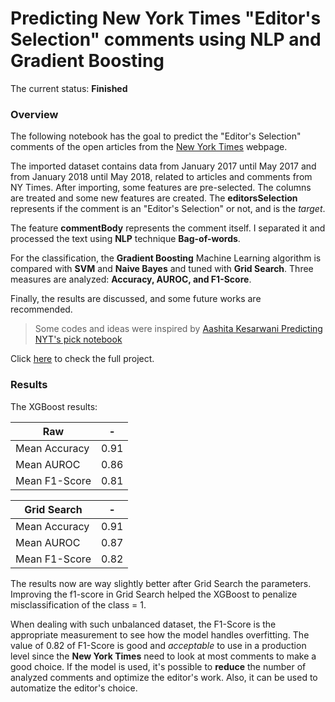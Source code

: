 # Predicting New York Times "Editor's Selection" comments using NLP and Gradient Boosting

The current status: **Finished**

### Overview

The following notebook has the goal to predict the "Editor's Selection" comments of the open articles from the [New York Times](https://www.nytimes.com/) webpage.

The imported dataset contains data from January 2017 until May 2017 and from January 2018 until May 2018, related to articles and comments from NY Times. After importing, some features are pre-selected. The columns are treated and some new features are created. The **editorsSelection** represents if the comment is an "Editor's Selection" or not, and is the *target*.

The feature **commentBody** represents the comment itself. I separated it and processed the text using **NLP** technique **Bag-of-words**.

For the classification, the **Gradient Boosting** Machine Learning algorithm is compared with **SVM** and **Naive Bayes** and tuned with **Grid Search**. Three measures are analyzed: **Accuracy, AUROC, and F1-Score**.

Finally, the results are discussed, and some future works are recommended.

>Some codes and ideas were inspired by [Aashita Kesarwani Predicting NYT's pick notebook](https://www.kaggle.com/aashita/predicting-nyt-s-pick/notebook)

Click [here](https://github.com/bfroz/Projects/blob/master/Predicting%20New%20York%20Times%20Editors%20Selection%20comments/Predicting%20New%20York%20Times%20Editors%20Selection%20comments%20using%20NLP%20and%20Gradient%20Boost.ipynb) to check the full project.

### Results

The XGBoost results:

|Raw|-			|
|-|-----------------------|
| Mean Accuracy			| 0.91 |
| Mean AUROC  | 0.86 |
| Mean F1-Score			| 0.81 |

|Grid Search |	-			|
|-|-----------------------|
| Mean Accuracy| 0.91 |
| Mean AUROC  | 0.87 |
| Mean F1-Score			| 0.82 |

The results now are way slightly better after Grid Search the parameters. Improving the f1-score in Grid Search helped the XGBoost to penalize misclassification of the class = 1.

When dealing with such unbalanced dataset, the F1-Score is the appropriate measurement to see how the model handles overfitting. The value of 0.82 of F1-Score is good and *acceptable* to use in a production level since the **New York Times** need to look at most comments to make a good choice. If the model is used, it's possible to **reduce** the number of analyzed comments and optimize the editor's work. Also, it can be used to automatize the editor's choice.